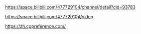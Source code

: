 https://space.bilibili.com/477729104/channel/detail?cid=93783

https://space.bilibili.com/477729104/video

https://zh.cppreference.com/